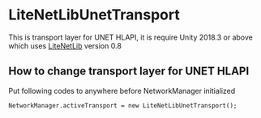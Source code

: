# LiteNetLibUnetTransport

This is transport layer for UNET HLAPI, it is require Unity 2018.3 or above
which uses [LiteNetLib](https://github.com/RevenantX/LiteNetLib) version 0.8

## How to change transport layer for UNET HLAPI

Put following codes to anywhere before NetworkManager initialized
```
NetworkManager.activeTransport = new LiteNetLibUnetTransport();
```
